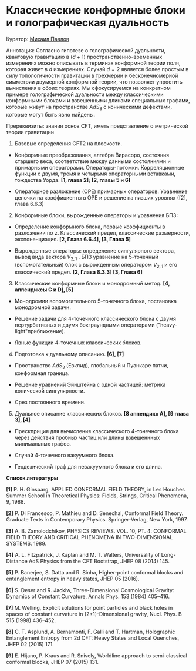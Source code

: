 # Классические конформные блоки и голографическая дуальность

Куратор: [Михаил Павлов](mailto:michaelmorgn@gmail.com)

Аннотация: Согласно гипотезе о голографической дуальности, квантовую гравитацию в $(d+1)$ пространственно-временных измерениях можно описывать в терминах конформной теории поля,
которая живет в $d$ измерениях. Случай $d=2$ является более простым в силу топологичности гравитации в трехмерии и бесконечномерной симметрии двумерной конформной теории, что позволяет упростить вычисления в обоих теориях. Мы сфокусируемся на конкретном примере голографической дуальности между классическими конформными блоками и взвешенными длинами специальных графами,
которые живут на пространстве $AdS_3$ c коническими дефектами, которые могут быть явно найдены. 

Пререквизиты: знания основ CFT, иметь представление о метрической теории гравитации

1. Базовые определения СFT2 на плоскости.
  
  - Конформные преобразования, алгебра Вирасоро, состояния старшего веса, соответствие между данными состояниями и примарными операторами. Операторы-потомки.
Корреляционные функции с двумя, тремя и четырьмя операторными вставками, тождества Уорда. **[1, глава 2]; [2, главы 5 и 6]**
  
  - Операторное разложение (OPE) примарных операторов. Уравнение цепочки на коэффициенты в OPE и решение на низших уровнях ([2], глава 6.6.3)

2. Конформные блоки, вырожденные операторы и уравнения БПЗ:

  - Определение конформного блока, первые коэффициенты в разложении по z. Классический предел, классические размерности, экспоненциация. **[2, Глава 6.6.4], [3, Глава 5]**

  - Вырожденные операторы: определение сингулярного вектора, вывод вида вектора
$V_{2,1}$ . БПЗ уравнение на 5-точечный (вспомогательный) блок с вырожденным оператором $V_{2,1}$ и его классический предел. **[2, Глава 8.3.3] [3, Глава 6]**

3. Классические конформные блоки и монодромный метод. **[4, аппендиксы C и D], [5]**
  
  - Монодромии вспомогательного 5-точечного блока, постановка монодромной задачи.
  
  - Решение задачи для 4-точечного классического блока с двумя пертурбативных и двумя бэкграундными операторами
 ("heavy-light"приближение).

  - Явные функции 4-точечных классических блоков.

4. Подготовка к дуальному описанию. **[6], [7]**

  - Пространство $AdS_3$ (Евклид), глобальный и Пуанкаре патчи, конформная граница.

  - Решение уравнений Эйнштейна с одной частицей: метрика конической сингулярности.

  - Срез постоянного времени. 

5. Дуальное описание классических блоков. **[8 аппендикс A], [9 глава 3], [4]**

  - Прескприция для вычисления классического 4-точечного блока через действия пробных частиц или длины взвешеннных
минимальных графов.

  - Случай 4-точечного вакуумного блока.
    
  - Геодезический граф для невакуумного блока и его длина.

**Список литературы**

**[1]** P. H. Ginsparg, APPLIED CONFORMAL FIELD THEORY, in Les Houches Summer School in
Theoretical Physics: Fields, Strings, Critical Phenomena, 9, 1988. 

**[2]** P. Di Francesco, P. Mathieu and D. Senechal, Conformal Field Theory. Graduate Texts in
Contemporary Physics. Springer-Verlag, New York, 1997.

**[3]** A. B. Zamolodchikov, PHYSICS REVIEWS. VOL. 10, PT. 4: CONFORMAL FIELD THEORY
AND CRITICAL PHENOMENA IN TWO-DIMENSIONAL SYSTEMS. 1989.

**[4]** A. L. Fitzpatrick, J. Kaplan and M. T. Walters, Universality of Long-Distance AdS Physics from
the CFT Bootstrap, JHEP 08 (2014) 145.

**[5]** P. Banerjee, S. Datta and R. Sinha, Higher-point conformal blocks and entanglement entropy in
heavy states, JHEP 05 (2016).

**[6]** S. Deser and R. Jackiw, Three-Dimensional Cosmological Gravity: Dynamics of Constant
Curvature, Annals Phys. 153 (1984) 405–416.

**[7]** M. Welling, Explicit solutions for point particles and black holes in spaces of constant curvature
in (2+1)-Dimensional gravity, Nucl. Phys. B 515 (1998) 436–452.

**[8]** C. T. Asplund, A. Bernamonti, F. Galli and T. Hartman, Holographic Entanglement Entropy
from 2d CFT: Heavy States and Local Quenches, JHEP 02 (2015) 171.

**[9]** E. Hijano, P. Kraus and R. Snively, Worldline approach to semi-classical conformal blocks, JHEP
07 (2015) 131.
